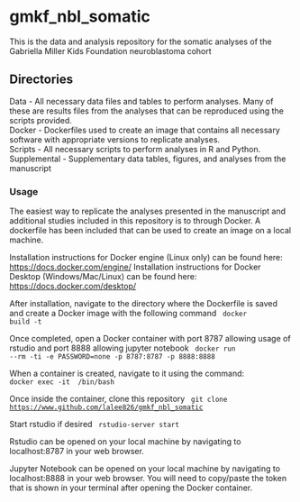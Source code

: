# gmkf_nbl_somatic

This is the data and analysis repository for the somatic analyses of the Gabriella Miller Kids Foundation neuroblastoma cohort

## Directories

Data - All necessary data files and tables to perform analyses. Many of these are results files from the analyses that can be reproduced using the scripts provided.  
Docker - Dockerfiles used to create an image that contains all necessary software with appropriate versions to replicate analyses.  
Scripts - All necessary scripts to perform analyses in R and Python.  
Supplemental - Supplementary data tables, figures, and analyses from the manuscript  


### Usage
The easiest way to replicate the analyses presented in the manuscript and additional studies included in this repository is to through Docker.  A dockerfile has been included that can be used to create an image on a local machine.

Installation instructions for Docker engine (Linux only) can be found here: https://docs.docker.com/engine/
Installation instructions for Docker Desktop (Windows/Mac/Linux) can be found here: https://docs.docker.com/desktop/

After installation, navigate to the directory where the Dockerfile is saved and create a Docker image with the following command
 <code> docker build -t <image name> </code>  

Once completed, open a Docker container with port 8787 allowing usage of rstudio and port 8888 allowing jupyter notebook
 <code> docker run --rm -ti -e PASSWORD=none -p 8787:8787 -p 8888:8888 <image name> </code>  

When a container is created, navigate to it using the command:
 <code> docker exec -it <container name> /bin/bash </code>

Once inside the container, clone this repository
 <code> git clone https://www.github.com/lalee826/gmkf_nbl_somatic </code>

Start rstudio if desired
 <code> rstudio-server start </code>

Rstudio can be opened on your local machine by navigating to localhost:8787 in your web browser.

Jupyter Notebook can be opened on your local machine by navigating to localhost:8888 in your web browser. You will need to copy/paste the token that is shown in your terminal after opening the Docker container.
